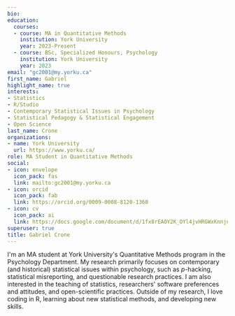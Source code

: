 ```yaml
---
bio:
education:
  courses:
  - course: MA in Quantitative Methods
    institution: York University
    year: 2023-Present
  - course: BSc, Specialized Honours, Psychology
    institution: York University
    year: 2023
email: "gc2001@my.yorku.ca"
first_name: Gabriel
highlight_name: true
interests:
- Statistics
- R/Studio
- Contemporary Statistical Issues in Psychology
- Statistical Pedagogy & Statistical Engagement
- Open Science
last_name: Crone
organizations:
- name: York University
  url: https://www.yorku.ca/
role: MA Student in Quantitative Methods
social:
- icon: envelope
  icon_pack: fas
  link: mailto:gc2001@my.yorku.ca
- icon: orcid
  icon_pack: fab
  link: https://orcid.org/0009-0008-8120-1360
- icon: cv
  icon_pack: ai
  link: https://docs.google.com/document/d/1fx8rEAOY2K_OYl4jvHRGWxKnnjuzYr6v/edit?usp=sharing&ouid=115573432370763062304&rtpof=true&sd=true
superuser: true
title: Gabriel Crone
---
```


I'm an MA student at York University's Quantitative Methods program in the Psychology Department. My research primarily focuses on contemporary (and historical) statistical issues within psychology, such as *p*-hacking, statistical misreporting, and questionable research practices. I am also interested in the teaching of statistics, researchers' software preferences and attitudes, and open-scientific practices. Outside of my research, I love coding in R, learning about new statistical methods, and developing new skills.
